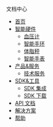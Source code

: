 <div class="nav-header">
	<a href="https://www.sghealth.cn" class="docs-logo"></a>
  <span class="docs-logo-title"> 文档中心</span>
</div>
<div class="nav-menu">

- [首页](/)
- <a href="javascript:void(0);">智能硬件<i class="fa fa-angle-down"></i></a>
  - [血压计](/hardware/sphygmomanometer/README)
  - [智能手环](/hardware/wristbrand/README)
  - [体脂秤](/hardware/scale/README)
  - [智能手表](/hardware/watch/README)
- <a href="javascript:void(0);">产品&服务<i class="fa fa-angle-down"></i></a>
  - [技术服务](/product/tech/README)
- <a href="javascript:void(0);">SDK&工具<i class="fa fa-angle-down"></i></a>
  - [SDK 集成](/develop-native/apply)
  - [SDK 下载](/develop-native/download/README)
- [API 文档](develop-cloud/api/sign)
- [解决方案](solution/drugstore/README)
- [帮助](FAQ/README)

</div>
<div class="nav-right">
  <div class='nav-menu-collapse'>
    <div class="nav-menu-toggle"><div class="nav-menu-toggle-button"><i class="fa fa-align-justify"></i></div></div>
  </div>
  <div class='nav-search'>
  </div>
</div>
